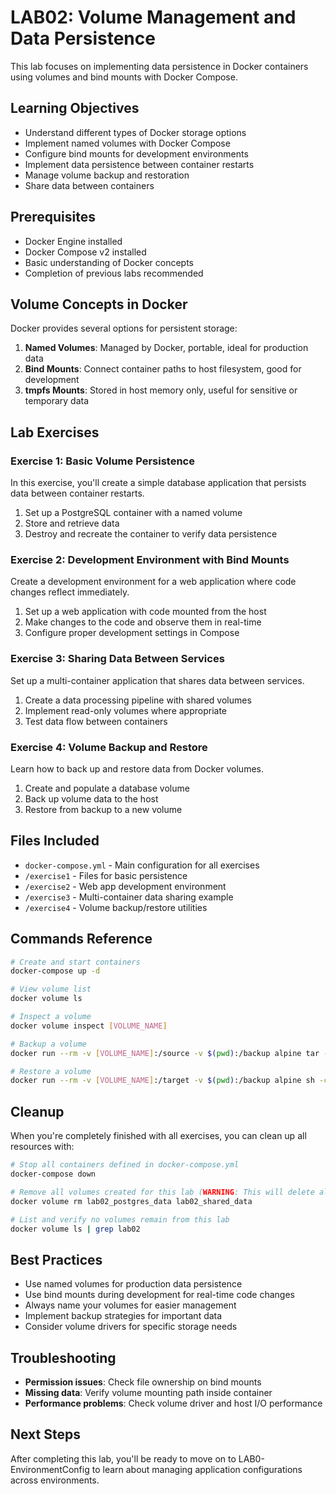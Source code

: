 # LAB02: Volume Management and Data Persistence

This lab focuses on implementing data persistence in Docker containers using volumes and bind mounts with Docker Compose.

## Learning Objectives

- Understand different types of Docker storage options
- Implement named volumes with Docker Compose
- Configure bind mounts for development environments
- Implement data persistence between container restarts
- Manage volume backup and restoration
- Share data between containers

## Prerequisites

- Docker Engine installed
- Docker Compose v2 installed
- Basic understanding of Docker concepts
- Completion of previous labs recommended

## Volume Concepts in Docker

Docker provides several options for persistent storage:

1. **Named Volumes**: Managed by Docker, portable, ideal for production data
2. **Bind Mounts**: Connect container paths to host filesystem, good for development
3. **tmpfs Mounts**: Stored in host memory only, useful for sensitive or temporary data

## Lab Exercises

### Exercise 1: Basic Volume Persistence

In this exercise, you'll create a simple database application that persists data between container restarts.

1. Set up a PostgreSQL container with a named volume
2. Store and retrieve data
3. Destroy and recreate the container to verify data persistence

### Exercise 2: Development Environment with Bind Mounts

Create a development environment for a web application where code changes reflect immediately.

1. Set up a web application with code mounted from the host
2. Make changes to the code and observe them in real-time
3. Configure proper development settings in Compose

### Exercise 3: Sharing Data Between Services

Set up a multi-container application that shares data between services.

1. Create a data processing pipeline with shared volumes
2. Implement read-only volumes where appropriate
3. Test data flow between containers

### Exercise 4: Volume Backup and Restore

Learn how to back up and restore data from Docker volumes.

1. Create and populate a database volume
2. Back up volume data to the host
3. Restore from backup to a new volume

## Files Included

- `docker-compose.yml` - Main configuration for all exercises
- `/exercise1` - Files for basic persistence
- `/exercise2` - Web app development environment
- `/exercise3` - Multi-container data sharing example
- `/exercise4` - Volume backup/restore utilities

## Commands Reference

```bash
# Create and start containers
docker-compose up -d

# View volume list
docker volume ls

# Inspect a volume
docker volume inspect [VOLUME_NAME]

# Backup a volume
docker run --rm -v [VOLUME_NAME]:/source -v $(pwd):/backup alpine tar -czvf /backup/backup.tar.gz -C /source .

# Restore a volume
docker run --rm -v [VOLUME_NAME]:/target -v $(pwd):/backup alpine sh -c "tar -xzvf /backup/backup.tar.gz -C /target"
```

## Cleanup

When you're completely finished with all exercises, you can clean up all resources with:

```bash
# Stop all containers defined in docker-compose.yml
docker-compose down

# Remove all volumes created for this lab (WARNING: This will delete all persistent data)
docker volume rm lab02_postgres_data lab02_shared_data

# List and verify no volumes remain from this lab
docker volume ls | grep lab02
```

## Best Practices

- Use named volumes for production data persistence
- Use bind mounts during development for real-time code changes
- Always name your volumes for easier management
- Implement backup strategies for important data
- Consider volume drivers for specific storage needs

## Troubleshooting

- **Permission issues**: Check file ownership on bind mounts
- **Missing data**: Verify volume mounting path inside container
- **Performance problems**: Check volume driver and host I/O performance

## Next Steps

After completing this lab, you'll be ready to move on to LAB0-EnvironmentConfig to learn about managing application configurations across environments. 